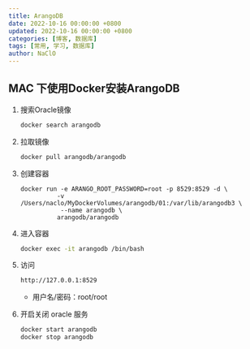 ```yaml
---
title: ArangoDB
date: 2022-10-16 00:00:00 +0800
updated: 2022-10-16 00:00:00 +0800
categories: [博客, 数据库]
tags: [常用, 学习, 数据库] 
author: NaClO
---
```


## MAC 下使用Docker安装ArangoDB

1. 搜索Oracle镜像

   ```bash
   docker search arangodb
   ```

2. 拉取镜像

   ```bash
   docker pull arangodb/arangodb  
   ```

3. 创建容器

   ```
   docker run -e ARANGO_ROOT_PASSWORD=root -p 8529:8529 -d \
             -v /Users/naclo/MyDockerVolumes/arangodb/01:/var/lib/arangodb3 \
              --name arangodb \
             arangodb/arangodb
   ```

   

4. 进入容器

   ```bash
   docker exec -it arangodb /bin/bash
   ```

5. 访问

   ```bash
   http://127.0.0.1:8529
   ```

   - 用户名/密码：root/root

6. 开启关闭 oracle 服务

   ```bash
   docker start arangodb
   docker stop arangodb
   ```